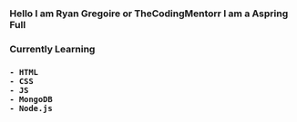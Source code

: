 <h3 >Hello I am Ryan Gregoire or TheCodingMentorr I am a Aspring Full  </h3>

<h3>Currently Learning 

<h3>
 
    - HTML
    - CSS
    - JS
    - MongoDB
    - Node.js
</h3>
